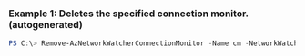 ### Example 1: Deletes the specified connection monitor. (autogenerated)
```powershell
PS C:\> Remove-AzNetworkWatcherConnectionMonitor -Name cm -NetworkWatcherName <PSNetworkWatcher> -ResourceGroupName MyResourceGroup
```


